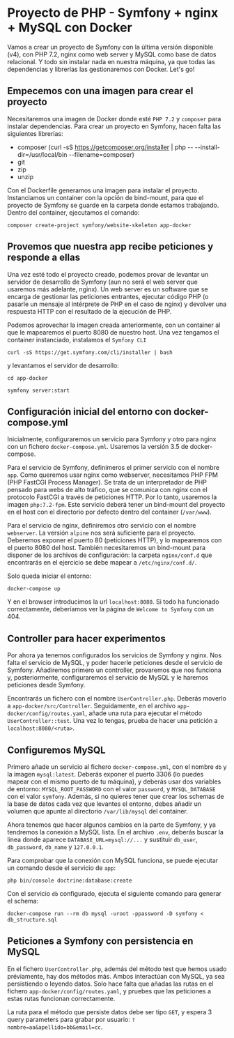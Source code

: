 # Proyecto de PHP - Symfony + nginx + MySQL con Docker
Vamos a crear un proyecto de Symfony con la última versión disponible (v4), con PHP 7.2, nginx como web server y MySQL como base de datos relacional. Y todo sin instalar nada en nuestra máquina, ya que todas las dependencias y librerías las gestionaremos con Docker. Let's go!

## Empecemos con una imagen para crear el proyecto
Necesitaremos una imagen de Docker donde esté `PHP 7.2` y `composer` para instalar dependencias. Para crear un proyecto en Symfony, hacen falta las siguientes librerías:
- composer (curl -sS https://getcomposer.org/installer | php -- --install-dir=/usr/local/bin --filename=composer)
- git
- zip
- unzip

Con el Dockerfile generamos una imagen para instalar el proyecto. Instanciamos un container con la opción de bind-mount, para que el proyecto de Symfony se guarde en la carpeta donde estamos trabajando. Dentro del container, ejecutamos el comando:

```composer create-project symfony/website-skeleton app-docker```

## Provemos que nuestra app recibe peticiones y responde a ellas
Una vez esté todo el proyecto creado, podemos provar de levantar un servidor de desarrollo de Symfony (aun no será el web server que usaremos más adelante, nginx). Un web server es un software que se encarga de gestionar las peticiones entrantes, ejecutar código PHP (o pasarle un mensaje al intérprete de PHP en el caso de nginx) y devolver una respuesta HTTP con el resultado de la ejecución de PHP.

Podemos aprovechar la imagen creada anteriormente, con un container al que le mapearemos el puerto 8080 de nuestro host. Una vez tengamos el container instanciado, instalamos el `Symfony CLI` 

```curl -sS https://get.symfony.com/cli/installer | bash```

y levantamos el servidor de desarrollo:

`cd app-docker`

`symfony server:start`

## Configuración inicial del entorno con docker-compose.yml
Inicialmente, configuraremos un servicio para Symfony y otro para nginx con un fichero `docker-compose.yml`. Usaremos la versión 3.5 de docker-compose.

Para el servicio de Symfony, definimeros el primer servicio con el nombre `app`. Como queremos usar nginx como webserver, necesitamos PHP FPM (PHP FastCGI Process Manager). Se trata de un interpretador de PHP pensado para webs de alto tráfico, que se comunica con nginx con el protocolo FastCGI a través de peticiones HTTP. Por lo tanto, usaremos la imagen `php:7.2-fpm`. Este servicio deberá tener un bind-mount del proyecto en el host con el directorio por defecto dentro del container (`/var/www`).

Para el servicio de nginx, definiremos otro servicio con el nombre `webserver`. La versión `alpine` nos será suficiente para el proyecto. Deberemos exponer el puerto 80 (peticiones HTTP), y lo mapearemos con el puerto 8080 del host. También necesitaremos un bind-mount para disponer de los archivos de configuración: la carpeta `nginx/conf.d` que encontrarás en el ejercicio se debe mapear a `/etc/nginx/conf.d/`.

Solo queda iniciar el entorno:

```docker-compose up```

Y en el browser introducimos la url `localhost:8080`. Si todo ha funcionado correctamente, deberíamos ver la página de `Welcome to Symfony` con un 404.

## Controller para hacer experimentos
Por ahora ya tenemos configurados los servicios de Symfony y nginx. Nos falta el servicio de MySQL, y poder hacerle peticiones desde el servicio de Symfony. Añadiremos primero un controller, provaremos que nos funciona y, posteriormente, configuraremos el servicio de MySQL y le haremos peticiones desde Symfony.

Encontrarás un fichero con el nombre `UserController.php`. Deberás moverlo a `app-docker/src/Controller`. Seguidamente, en el archivo `app-docker/config/routes.yaml`, añade una ruta para ejecutar el método `UserController::test`. Una vez lo tengas, prueba de hacer una petición a `localhost:8080/<ruta>`.

## Configuremos MySQL
Primero añade un servicio al fichero `docker-compose.yml`, con el nombre `db` y la imagen `mysql:latest`. Deberás exponer el puerto 3306 (lo puedes mapear con el mismo puerto de tu máquina), y deberás usar dos variables de entorno: `MYSQL_ROOT_PASSWORD` con el valor `password`, y `MYSQL_DATABASE` con el valor `symfony`. Además, si no quieres tener que crear los schemas de la base de datos cada vez que levantes el entorno, debes añadir un volumen que apunte al directorio `/var/lib/mysql` del container.

Ahora tenemos que hacer algunos cambios en la parte de Symfony, y ya tendremos la conexión a MySQL lista. En el archivo `.env`, deberás buscar la linea donde aparece `DATABASE_URL=mysql://...` y sustituir `db_user`, `db_password`, `db_name` y `127.0.0.1`.

Para comprobar que la conexión con MySQL funciona, se puede ejecutar un comando desde el servicio de `app`:

```php bin/console doctrine:database:create```

Con el servicio `db` configurado, ejecuta el siguiente comando para generar el schema:

```docker-compose run --rm db mysql -uroot -ppassword -D symfony < db_structure.sql```

## Peticiones a Symfony con persistencia en MySQL
En el fichero `UserController.php`, además del método test que hemos usado préviamente, hay dos métodos más. Ambos interactúan con MySQL, ya sea persistiendo o leyendo datos. Solo hace falta que añadas las rutas en el fichero `app-docker/config/routes.yaml`, y pruebes que las peticiones a estas rutas funcionan correctamente.

La ruta para el método que persiste datos debe ser tipo `GET`, y espera 3 query parameters para grabar por usuario: `?nombre=aa&apellido=bb&email=cc`.
